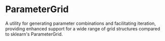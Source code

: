 # ParameterGrid
A utility for generating parameter combinations and facilitating iteration, providing enhanced support for a wide range of grid structures compared to sklearn's ParameterGrid.
